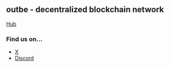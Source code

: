 ## outbe - decentralized blockchain network

[Hub](https://www.outbe.io/)

### Find us on...

- [X](https://x.com/outbe_com)
- [Discord](https://discord.gg/rkM2eauE)
